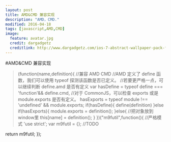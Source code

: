 ```yaml
---
layout: post
title: AMD&CMD 兼容实现
description: "AMD，CMD."
modified: 2016-04-18
tags: [javascript,AMD,CMD]
image:
  feature: avatar.jpg
  credit: dargadgetz
  creditlink: http://www.dargadgetz.com/ios-7-abstract-wallpaper-pack-for-iphone-5-and-ipod-touch-retina/
---
```


#AMD&CMD 兼容实现
>(function(name,definition){ 
//兼容 AMD CMD
//AMD 定义了 define 函数，我们可以使用 typeof 探测该函数是否已定义。
//若要更严格一点，可以继续判断 define.amd 是否有定义
var hasDefine = typeof define === 'function'&& define.cmd,
//对于 CommonJS，可以检查 exports 或是 module.exports 是否有定义。
hasExports = typeof module !== 'undefined' && module.exports;
 if(hasDefine){ 
 	define(definition) 
 }else if(hasExports){
 	module.exports = definition();
 }else{ //把对象放到window里
 	this[name] = definition();
 }
})("m9futil",function(){
//严格模式
'use strict';
var m9futil = {};
//TODO 

return m9futil;
});